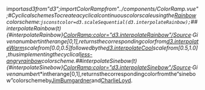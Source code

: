 <scriptsetup>import*asd3from"d3";importColorRampfrom"../components/ColorRamp.vue";</script>#CyclicalschemesTocreateacyclicalcontinuouscolorscaleusingthe[Rainbow](#interpolateRainbow)colorscheme:```jsconstcolor=d3.scaleSequential(d3.interpolateRainbow);```##interpolateRainbow(*t*){#interpolateRainbow}<ColorRamp:color="d3.interpolateRainbow"/>[Source](https://github.com/d3/d3-scale-chromatic/blob/main/src/sequential-multi/rainbow.js)·Givenanumber*t*intherange[0,1],returnsthecorrespondingcolorfrom[d3.interpolateWarm](./sequential.md#interpolateWarm)scalefrom[0.0,0.5]followedbythe[d3.interpolateCool](./sequential.md#interpolateCool)scalefrom[0.5,1.0],thusimplementingthecyclical[less-angryrainbow](https://observablehq.com/@mbostock/sinebow)colorscheme.##interpolateSinebow(*t*){#interpolateSinebow}<ColorRamp:color="d3.interpolateSinebow"/>[Source](https://github.com/d3/d3-scale-chromatic/blob/main/src/sequential-multi/sinebow.js)·Givenanumber*t*intherange[0,1],returnsthecorrespondingcolorfromthe“sinebow”colorschemeby[JimBumgardner](https://krazydad.com/tutorials/makecolors.php)and[CharlieLoyd](http://basecase.org/env/on-rainbows).